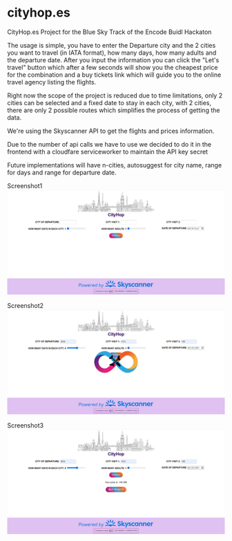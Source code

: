 # cityhop.es
CityHop.es Project for the  Blue Sky Track of the Encode Buidl Hackaton

The usage is simple, you have to enter the Departure city and the 2 cities you want to travel (in IATA format), how many days, how many adults and the departure date.
After you input the information you can click the "Let's travel" button which after a few seconds will show you the cheapest price for the combination and a buy tickets link which will guide you to the online travel agency listing the flights.

Right now the scope of the project is reduced due to time limitations, only 2 cities can be selected and a fixed date to stay in each city, with 2 cities, there are only 2 possible routes which simplifies the process of getting the data.

We're using the Skyscanner API to get the flights and prices information.

Due to the number of api calls we have to use we decided to do it in the frontend with a cloudfare serviceworker to maintain the API key secret

Future implementations will have n-cities, autosuggest for city name, range for days and range for departure date.

Screenshot1![Alt text](CityHop1.jpeg)

Screenshot2![Alt text](CityHop2.jpeg)

Screenshot3![Alt text](CityHop3.jpeg)
